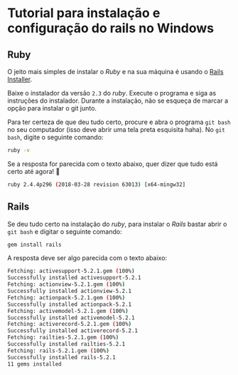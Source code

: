 # Tutorial para instalação e configuração do rails no Windows

## Ruby

O jeito mais simples de instalar o _Ruby_ e na sua máquina é usando o [Rails Installer](http://www.railsinstaller.org/pt-BR).

Baixe o instalador da versão `2.3` do _ruby_. 
Execute o programa e siga as instruções do instalador. 
Durante a instalação, não se esqueça de marcar a opção para instalar o git junto.

Para ter certeza de que deu tudo certo, procure e abra o programa `git bash` no seu computador (isso deve abrir uma tela preta esquisita haha).
No `git bash`, digite o seguinte comando:
```bash
ruby -v
```

Se a resposta for parecida com o texto abaixo, quer dizer que tudo está certo até agora! :tada:
```bash
ruby 2.4.4p296 (2018-03-28 revision 63013) [x64-mingw32]
```

## Rails

Se deu tudo certo na instalação do _ruby_, para instalar o _Rails_ bastar abrir o `git bash` e digitar o seguinte comando:
```bash
gem install rails
```

A resposta deve ser algo parecida com o texto abaixo:
```bash
Fetching: activesupport-5.2.1.gem (100%)
Successfully installed activesupport-5.2.1
Fetching: actionview-5.2.1.gem (100%)
Successfully installed actionview-5.2.1
Fetching: actionpack-5.2.1.gem (100%)
Successfully installed actionpack-5.2.1
Fetching: activemodel-5.2.1.gem (100%)
Successfully installed activemodel-5.2.1
Fetching: activerecord-5.2.1.gem (100%)
Successfully installed activerecord-5.2.1
Fetching: railties-5.2.1.gem (100%)
Successfully installed railties-5.2.1
Fetching: rails-5.2.1.gem (100%)
Successfully installed rails-5.2.1
11 gems installed
```
